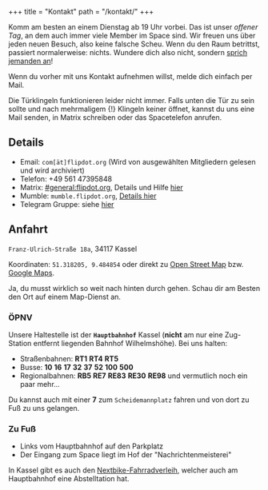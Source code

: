 +++
title = "Kontakt"
path = "/kontakt/"
+++

Komm am besten an einem Dienstag ab 19 Uhr vorbei. Das ist unser *offener Tag*,
an dem auch immer viele Member im Space sind. Wir freuen uns über jeden neuen
Besuch, also keine falsche Scheu. Wenn du den Raum betrittst, passiert
normalerweise: nichts. Wundere dich also nicht, sondern
[sprich jemanden an](https://store-xkcd-com.myshopify.com/products/just-shy)!

Wenn du vorher mit uns Kontakt aufnehmen willst, melde dich einfach per Mail.

Die Türklingeln funktionieren leider nicht immer. Falls unten die Tür zu sein
sollte und nach mehrmaligem {!} Klingeln keiner öffnet, kannst du uns eine Mail
senden, in Matrix schreiben oder das Spacetelefon anrufen.

## Details

* Email: `com[ät]flipdot.org` (Wird von ausgewählten Mitgliedern gelesen und wird archiviert)
* Telefon: +49 561 47395848
* Matrix: [#general:flipdot.org][matrix], Details und Hilfe [hier][matrix-details]
* Mumble: `mumble.flipdot.org`, [Details hier][mumble-details]
* Telegram Gruppe: siehe [hier][matrix-details]

[matrix]: https://matrix.to/#/#general:flipdot.org?via=flipdot.org&via=matrix.org
[matrix-details]: /matrix/
[mumble-details]: /mumble/

## Anfahrt

`Franz-Ulrich-Straße 18a`, 34117 Kassel

Koordinaten: `51.318205, 9.484854` oder direkt zu [Open Street Map][osm] bzw. [Google Maps][gmaps].

Ja, du musst wirklich so weit nach hinten durch gehen. Schau dir am Besten den Ort auf einem Map-Dienst an.

### ÖPNV

Unsere Haltestelle ist der **`Hauptbahnhof`** Kassel (**nicht** am nur eine
Zug-Station entfernt liegenden Bahnhof Wilhelmshöhe). Bei uns halten:

* Straßenbahnen:
  <b class="public-transport tram">RT1</b>
  <b class="public-transport tram">RT4</b>
  <b class="public-transport tram">RT5</b>
* Busse:
  <b class="public-transport bus">10</b>
  <b class="public-transport bus">16</b>
  <b class="public-transport bus">17</b>
  <b class="public-transport bus">32</b>
  <b class="public-transport bus">37</b>
  <b class="public-transport bus">52</b>
  <b class="public-transport bus">100</b>
  <b class="public-transport bus">500</b>
* Regionalbahnen:
  <b class="public-transport regional-train">RB5</b>
  <b class="public-transport regional-train">RE7</b>
  <b class="public-transport regional-train">RE83</b>
  <b class="public-transport regional-train">RE30</b>
  <b class="public-transport regional-train">RE98</b>
  und vermutlich noch ein paar mehr...

Du kannst auch mit einer <b class="public-transport tram">7</b> zum
`Scheidemannplatz` fahren und von dort zu Fuß zu uns gelangen.

### Zu Fuß

* Links vom Hauptbahnhof auf den Parkplatz
* Der Eingang zum Space liegt im Hof der "Nachrichtenmeisterei"

[osm]: https://www.openstreetmap.org/node/1716494567/
[gmaps]: https://www.google.de/maps/place/Flipdot+Hackerspace+Kassel/@51.318212,9.4826443,17z/data=!3m1!4b1!4m5!3m4!1s0x47bb3f3569c83b53:0x6bb77c6ef1794ed2!8m2!3d51.318212!4d9.484833

In Kassel gibt es auch den [Nextbike-Fahrradverleih](https://www.nextbike.de/de/kassel/),
welcher auch am Hauptbahnhof eine Abstelltation hat.
